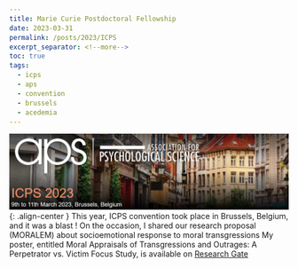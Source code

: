 ```yaml
---
title: Marie Curie Postdoctoral Fellowship
date: 2023-03-31
permalink: /posts/2023/ICPS
excerpt_separator: <!--more-->
toc: true
tags:
  - icps
  - aps
  - convention
  - brussels
  - acedemia
---
```


![](/images/posts/post4/icps.jpg){: .align-center }
This year, ICPS convention took place in Brussels, Belgium, and it was a blast !
On the occasion, I shared our research proposal (MORALEM) about socioemotional response to moral transgressions
My poster, entitled Moral Appraisals of Transgressions and Outrages: A Perpetrator vs. Victim Focus Study,
is available on <a href="https://www.researchgate.net/publication/369181792_Moral_Appraisals_of_Transgressions_and_Outrages_A_Perpetrator_vs_Victim_Focus_Study">Research Gate</a>




<!--more-->


